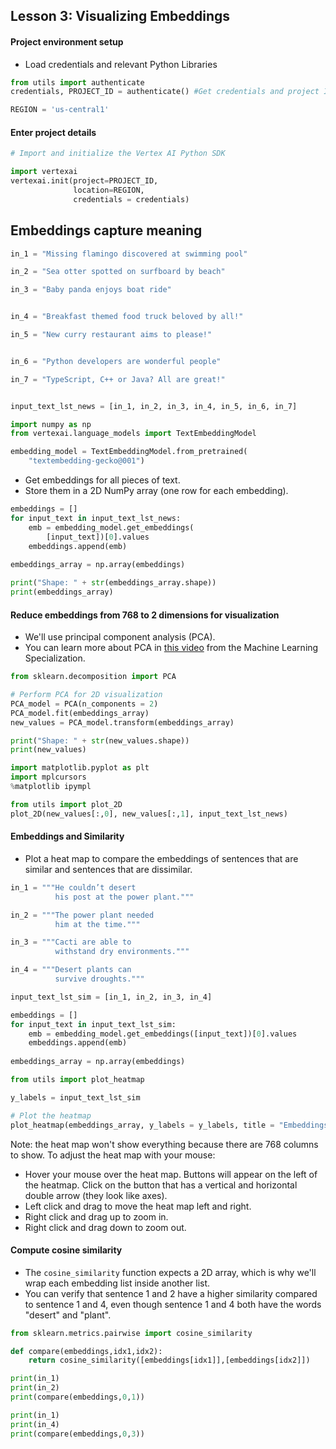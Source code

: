 ## Lesson 3: Visualizing Embeddings

#### Project environment setup

- Load credentials and relevant Python Libraries


```python
from utils import authenticate
credentials, PROJECT_ID = authenticate() #Get credentials and project ID
```


```python
REGION = 'us-central1'
```

#### Enter project details


```python
# Import and initialize the Vertex AI Python SDK

import vertexai
vertexai.init(project=PROJECT_ID, 
              location=REGION, 
              credentials = credentials)
```

## Embeddings capture meaning


```python
in_1 = "Missing flamingo discovered at swimming pool"

in_2 = "Sea otter spotted on surfboard by beach"

in_3 = "Baby panda enjoys boat ride"


in_4 = "Breakfast themed food truck beloved by all!"

in_5 = "New curry restaurant aims to please!"


in_6 = "Python developers are wonderful people"

in_7 = "TypeScript, C++ or Java? All are great!" 


input_text_lst_news = [in_1, in_2, in_3, in_4, in_5, in_6, in_7]
```


```python
import numpy as np
from vertexai.language_models import TextEmbeddingModel

embedding_model = TextEmbeddingModel.from_pretrained(
    "textembedding-gecko@001")
```

- Get embeddings for all pieces of text.
- Store them in a 2D NumPy array (one row for each embedding).


```python
embeddings = []
for input_text in input_text_lst_news:
    emb = embedding_model.get_embeddings(
        [input_text])[0].values
    embeddings.append(emb)
    
embeddings_array = np.array(embeddings) 
```


```python
print("Shape: " + str(embeddings_array.shape))
print(embeddings_array)
```

#### Reduce embeddings from 768 to 2 dimensions for visualization
- We'll use principal component analysis (PCA).
- You can learn more about PCA in [this video](https://www.coursera.org/learn/unsupervised-learning-recommenders-reinforcement-learning/lecture/73zWO/reducing-the-number-of-features-optional) from the Machine Learning Specialization. 


```python
from sklearn.decomposition import PCA

# Perform PCA for 2D visualization
PCA_model = PCA(n_components = 2)
PCA_model.fit(embeddings_array)
new_values = PCA_model.transform(embeddings_array)
```


```python
print("Shape: " + str(new_values.shape))
print(new_values)
```


```python
import matplotlib.pyplot as plt
import mplcursors
%matplotlib ipympl

from utils import plot_2D
plot_2D(new_values[:,0], new_values[:,1], input_text_lst_news)
```

#### Embeddings and Similarity
- Plot a heat map to compare the embeddings of sentences that are similar and sentences that are dissimilar.


```python
in_1 = """He couldn’t desert 
          his post at the power plant."""

in_2 = """The power plant needed 
          him at the time."""

in_3 = """Cacti are able to 
          withstand dry environments.""" 

in_4 = """Desert plants can 
          survive droughts.""" 

input_text_lst_sim = [in_1, in_2, in_3, in_4]
```


```python
embeddings = []
for input_text in input_text_lst_sim:
    emb = embedding_model.get_embeddings([input_text])[0].values
    embeddings.append(emb)
    
embeddings_array = np.array(embeddings) 
```


```python
from utils import plot_heatmap

y_labels = input_text_lst_sim

# Plot the heatmap
plot_heatmap(embeddings_array, y_labels = y_labels, title = "Embeddings Heatmap")
```

Note: the heat map won't show everything because there are 768 columns to show.  To adjust the heat map with your mouse:
- Hover your mouse over the heat map.  Buttons will appear on the left of the heatmap.  Click on the button that has a vertical and horizontal double arrow (they look like axes).
- Left click and drag to move the heat map left and right.
- Right click and drag up to zoom in.
- Right click and drag down to zoom out.

#### Compute cosine similarity
- The `cosine_similarity` function expects a 2D array, which is why we'll wrap each embedding list inside another list.
- You can verify that sentence 1 and 2 have a higher similarity compared to sentence 1 and 4, even though sentence 1 and 4 both have the words "desert" and "plant".


```python
from sklearn.metrics.pairwise import cosine_similarity
```


```python
def compare(embeddings,idx1,idx2):
    return cosine_similarity([embeddings[idx1]],[embeddings[idx2]])
```


```python
print(in_1)
print(in_2)
print(compare(embeddings,0,1))
```


```python
print(in_1)
print(in_4)
print(compare(embeddings,0,3))
```


